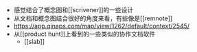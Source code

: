 - 感觉结合了概念图和[[scrivener]]的一些设计
- 从文档和概念图结合很好的角度来看，有些像是[[remnote]]
- https://app.qinaps.com/map/view/1262/default/context/2545/
- 从[[product hunt]]上看到的一些类似的协作文档软件
    - [[slab]]
